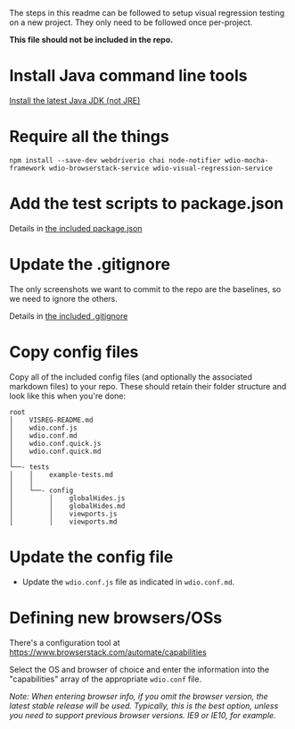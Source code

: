 The steps in this readme can be followed to setup visual regression testing on a new project. They only need to be followed once per-project.

**This file should not be included in the repo.**

# Install Java command line tools
[Install the latest Java JDK (not JRE)](http://www.oracle.com/technetwork/java/javase/downloads/index-jsp-138363.html#javasejdk)

# Require all the things
`npm install --save-dev webdriverio chai node-notifier wdio-mocha-framework wdio-browserstack-service wdio-visual-regression-service`

# Add the test scripts to package.json
Details in [the included package.json](https://github.com/ModulesUnraveled/visreg-config-files/blob/master/package.json)

# Update the .gitignore
The only screenshots we want to commit to the repo are the baselines, so we need to ignore the others.

Details in [the included .gitignore](https://github.com/ModulesUnraveled/visreg-config-files/blob/master/.gitignore)

# Copy config files
Copy all of the included config files (and optionally the associated markdown files) to your repo. These should retain their folder structure and look like this when you're done:

```
root
│    VISREG-README.md
│    wdio.conf.js
│    wdio.conf.md
│    wdio.conf.quick.js
│    wdio.conf.quick.md
│
└──- tests
│    │    example-tests.md
│    │
│    └──- config
│         │    globalHides.js
│         │    globalHides.md
│         │    viewports.js
│         │    viewports.md
```

# Update the config file
- Update the `wdio.conf.js` file as indicated in `wdio.conf.md`.

# Defining new browsers/OSs
There's a configuration tool at https://www.browserstack.com/automate/capabilities

Select the OS and browser of choice and enter the information into the "capabilities" array of the appropriate `wdio.conf` file.

_Note: When entering browser info, if you omit the browser version, the latest stable release will be used. Typically, this is the best option, unless you need to support previous browser versions. IE9 or IE10, for example._
